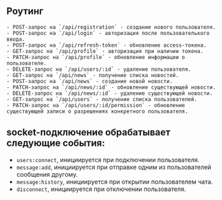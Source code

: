 ## Роутинг 
    - POST-запрос на `/api/registration` - создание нового пользователя.
    - POST-запрос на `/api/login` - авторизация после пользователького ввода.
    - POST-запрос на `/api/refresh-token` - обновление access-токена.
    - GET-запрос на `/api/profile` - авторизация при наличии токена.
    - PATCH-запрос на `/api/profile` - обновление информации о пользователе.
    - DELETE-запрос на `/api/users/:id` - удаление пользователя.
    - GET-запрос на `/api/news` - получение списка новостей.
    - POST-запрос на `/api/news` - создание новой новости.
    - PATCH-запрос на `/api/news/:id` - обновление существующей новости.
    - DELETE-запрос на `/api/news/:id` - удаление существующей новости.
    - GET-запрос на `/api/users` - получение списка пользователей.
    - PATCH-запрос на `/api/users/:id/permission` - обновление существующей записи о разрешениях конкретного пользователя.

## socket-подключение обрабатывает следующие события:
- `users:connect`, инициируется при подключении пользователя. 
- `message:add`, инициируется при отправке одним из пользователей сообщения другому.
- `message:history`, инициируется при открытии пользователем чата.
- `disconnect`, инициируется при отключении пользователя.
